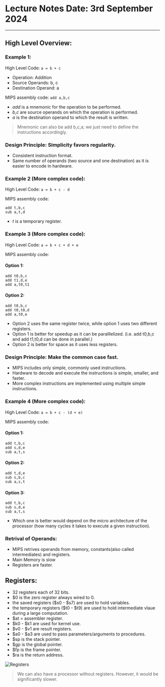 # Lecture Notes Date: 3rd September 2024
---

## High Level Overview:

### Example 1:

High Level Code:
```a = b + c ```

- Operation: Addition
- Source Operands: b, c
- Destination Operand: a

MIPS assembly code:
``` add a,b,c ```
- _add_ is a mnemonic for the operation to be  performed.
- _b,c_ are source operands on which the operation is performed.
- _a_ is the destination operand to which the result is written.

> Mnemonic can also be add b,c,a; we just need to define the instructions accordingly.

### Design Principle: Simplicity favors regularity.
- Consistent instruction format.
- Same number of operands (two source and one destination) as it is easier to encode in hardware.

### Example 2 (More complex code):
High Level Code:
``` a = b + c - d ```

MIPS assembly code:

```
add t,b,c 
sub a,t,d
```
- _t_ is a temporary register.

### Example 3 (More complex code):
High Level Code:
``` a = b + c + d + e ```

MIPS assembly code:
#### Option 1:
```
add t0,b,c
add t1,d,e
add a,t0,t1
```
#### Option 2:
```
add t0,b,c
add t0,t0,d
add a,t0,e
```

- Option 2 uses the same register twice, while option 1 uses two different registers.
- Option 1 is better for speedup as it can be paralllelized. (i.e. add t0,b,c and add t1,t0,d can be done in parallel.)
- Option 2 is better for space as it uses less registers.

### Design Principle: Make the common case fast.
- MIPS includes only simple, commonly used instructions.
- Hardware to decode and execute the instructions is simple, smaller, and faster.
- More complex instructions are implemented using multiple simple instructions.

### Example 4 (More complex code):
High Level Code:
``` a = b + c - (d + e) ```

MIPS assembly code:
#### Option 1:
```
add t,b,c
add s,d,e
sub a,t,s
```
#### Option 2:
```
add t,d,e
sub s,b,c
sub a,s,t
```

#### Option 3:
```
add t,b,c
sub s,d,e
sub a,t,s
```
- Which one is better would depend on the micro architecture of the processor (how many cycles it takes to execute a given instruction).

### Retrival of Operands:
- MIPS retrives operands from memory, constants(also called intermediates) and registers.
- Main Memory is slow 
- Registers are faster.

## Registers:
- 32 registers each of 32 bits.
- $0 is the zero register always wired to 0.
- the saved registers ($s0 - $s7) are used to hold variables.
- the temporary registers ($t0 - $t9) are used to hold intermediate vlaue during a large computation.
- $at = assembler register.
- $k0 - $k1 are used for kernel use.
- $v0 - $v1 are result registers.
- $a0 - $a3 are used to pass parameters/arguments to procedures.
- $sp is the stack pointer.
- $gp is the global pointer.
- $fp is the frame pointer.
- $ra is the return address.

![Registers](/Project/Week1/Photos/register2.png)

> We can also have a processor without registers. However, it would be significantly slower.
